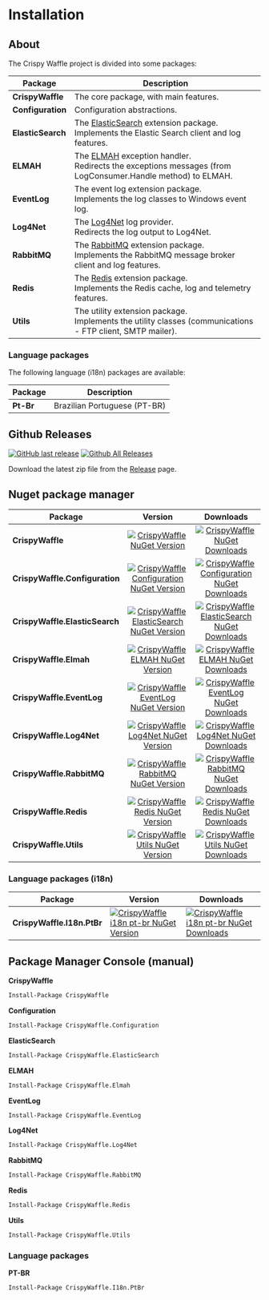 # Installation

## About

The Crispy Waffle project is divided into some packages:

| Package           | Description                                                                                                                                 |
| ----------------- | ------------------------------------------------------------------------------------------------------------------------------------------- |
| **CrispyWaffle**  | The core package, with main features.                                                                                                       |
| **Configuration** | Configuration abstractions.                                                                                                                 |
| **ElasticSearch** | The [ElasticSearch](https://www.elastic.co/) extension package.<br /> Implements the Elastic Search client and log features.                |
| **ELMAH**         | The [ELMAH](https://elmah.github.io/) exception handler.<br /> Redirects the exceptions messages (from LogConsumer.Handle method) to ELMAH. |
| **EventLog**      | The event log extension package.<br /> Implements the log classes to Windows event log.                                                     |
| **Log4Net**       | The [Log4Net](https://github.com/apache/logging-log4net) log provider.<br /> Redirects the log output to Log4Net.                           |
| **RabbitMQ**      | The [RabbitMQ](https://www.rabbitmq.com/) extension package.<br /> Implements the RabbitMQ message broker client and log features.          |
| **Redis**         | The [Redis](https://redis.io) extension package.<br /> Implements the Redis cache, log and telemetry features.                              |
| **Utils**         | The utility extension package.<br /> Implements the utility classes (communications - FTP client, SMTP mailer).                             |

### Language packages

The following language (i18n) packages are available:

| Package   | Description                  |
| --------- | ---------------------------- |
| **Pt-Br** | Brazilian Portuguese (PT-BR) |

## Github Releases

[![GitHub last release](https://img.shields.io/github/release-date/guibranco/CrispyWaffle.svg?style=flat)](https://github.com/guibranco/CrispyWaffle) [![Github All Releases](https://img.shields.io/github/downloads/guibranco/CrispyWaffle/total.svg?style=flat)](https://github.com/guibranco/CrispyWaffle)

Download the latest zip file from the [Release](https://github.com/GuiBranco/CrispyWaffle/releases) page.

## Nuget package manager

| Package                        |                                                                                       Version                                                                                       |                                                                                       Downloads                                                                                        |
| ------------------------------ | :---------------------------------------------------------------------------------------------------------------------------------------------------------------------------------: | :------------------------------------------------------------------------------------------------------------------------------------------------------------------------------------: |
| **CrispyWaffle**               |                      [![CrispyWaffle NuGet Version](https://img.shields.io/nuget/v/CrispyWaffle.svg?style=flat)](https://www.nuget.org/packages/CrispyWaffle/)                      |                      [![CrispyWaffle NuGet Downloads](https://img.shields.io/nuget/dt/CrispyWaffle.svg?style=flat)](https://www.nuget.org/packages/CrispyWaffle/)                      |
| **CrispyWaffle.Configuration** | [![CrispyWaffle Configuration NuGet Version](https://img.shields.io/nuget/v/CrispyWaffle.Configuration.svg?style=flat)](https://www.nuget.org/packages/CrispyWaffle.Configuration/) | [![CrispyWaffle Configuration NuGet Downloads](https://img.shields.io/nuget/dt/CrispyWaffle.Configuration.svg?style=flat)](https://www.nuget.org/packages/CrispyWaffle.Configuration/) |
| **CrispyWaffle.ElasticSearch** | [![CrispyWaffle ElasticSearch NuGet Version](https://img.shields.io/nuget/v/CrispyWaffle.ElasticSearch.svg?style=flat)](https://www.nuget.org/packages/CrispyWaffle.ElasticSearch/) | [![CrispyWaffle ElasticSearch NuGet Downloads](https://img.shields.io/nuget/dt/CrispyWaffle.ElasticSearch.svg?style=flat)](https://www.nuget.org/packages/CrispyWaffle.ElasticSearch/) |
| **CrispyWaffle.Elmah**         |             [![CrispyWaffle ELMAH NuGet Version](https://img.shields.io/nuget/v/CrispyWaffle.Elmah.svg?style=flat)](https://www.nuget.org/packages/CrispyWaffle.Elmah/)             |             [![CrispyWaffle ELMAH NuGet Downloads](https://img.shields.io/nuget/dt/CrispyWaffle.Elmah.svg?style=flat)](https://www.nuget.org/packages/CrispyWaffle.Elmah/)             |
| **CrispyWaffle.EventLog**      |             [![CrispyWaffle EventLog NuGet Version](https://img.shields.io/nuget/v/CrispyWaffle.EventLog.svg?style=flat)](https://www.nuget.org/packages/CrispyWaffle.EventLog/)             |             [![CrispyWaffle EventLog NuGet Downloads](https://img.shields.io/nuget/dt/CrispyWaffle.EventLog.svg?style=flat)](https://www.nuget.org/packages/CrispyWaffle.EventLog/)             |
| **CrispyWaffle.Log4Net**       |          [![CrispyWaffle Log4Net NuGet Version](https://img.shields.io/nuget/v/CrispyWaffle.Log4Net.svg?style=flat)](https://www.nuget.org/packages/CrispyWaffle.Log4Net/)          |          [![CrispyWaffle Log4Net NuGet Downloads](https://img.shields.io/nuget/dt/CrispyWaffle.Log4Net.svg?style=flat)](https://www.nuget.org/packages/CrispyWaffle.Log4Net/)          |
| **CrispyWaffle.RabbitMQ**      |        [![CrispyWaffle RabbitMQ NuGet Version](https://img.shields.io/nuget/v/CrispyWaffle.RabbitMQ.svg?style=flat)](https://www.nuget.org/packages/CrispyWaffle.RabbitMQ/)         |        [![CrispyWaffle RabbitMQ NuGet Downloads](https://img.shields.io/nuget/dt/CrispyWaffle.RabbitMQ.svg?style=flat)](https://www.nuget.org/packages/CrispyWaffle.RabbitMQ/)         |
| **CrispyWaffle.Redis**         |             [![CrispyWaffle Redis NuGet Version](https://img.shields.io/nuget/v/CrispyWaffle.Redis.svg?style=flat)](https://www.nuget.org/packages/CrispyWaffle.Redis/)             |             [![CrispyWaffle Redis NuGet Downloads](https://img.shields.io/nuget/dt/CrispyWaffle.Redis.svg?style=flat)](https://www.nuget.org/packages/CrispyWaffle.Redis/)             |
| **CrispyWaffle.Utils**         |             [![CrispyWaffle Utils NuGet Version](https://img.shields.io/nuget/v/CrispyWaffle.Utils.svg?style=flat)](https://www.nuget.org/packages/CrispyWaffle.Utils/)             |             [![CrispyWaffle Utils NuGet Downloads](https://img.shields.io/nuget/dt/CrispyWaffle.Utils.svg?style=flat)](https://www.nuget.org/packages/CrispyWaffle.Utils/)             |

### Language packages (i18n)

| Package                    | Version                                                                                                                                                                               | Downloads                                                                                                                                                                                             |
| -------------------------- | ------------------------------------------------------------------------------------------------------------------------------------------------------------------------------------- | ----------------------------------------------------------------------------------------------------------------------------------------------------------------------------------------------------- |
| **CrispyWaffle.I18n.PtBr** | [![CrispyWaffle i18n pt-br NuGet Version](https://img.shields.io/nuget/v/CrispyWaffle.I18n.PtBr.svg?style=flat)](https://www.nuget.org/packages/CrispyWaffle.I18n.PtBr/) | [![CrispyWaffle i18n pt-br NuGet Downloads](https://img.shields.io/nuget/dt/CrispyWaffle.I18n.PtBr.svg?style=flat)](https://www.nuget.org/packages/CrispyWaffle.I18n.PtBr/) |

## Package Manager Console (manual)

**CrispyWaffle**

```ps
Install-Package CrispyWaffle
```

**Configuration**

```ps
Install-Package CrispyWaffle.Configuration
```

**ElasticSearch**

```ps
Install-Package CrispyWaffle.ElasticSearch
```

**ELMAH**

```ps
Install-Package CrispyWaffle.Elmah
```

**EventLog**

```ps
Install-Package CrispyWaffle.EventLog
```

**Log4Net**

```ps
Install-Package CrispyWaffle.Log4Net
```

**RabbitMQ**

```ps
Install-Package CrispyWaffle.RabbitMQ
```

**Redis**

```ps
Install-Package CrispyWaffle.Redis
```

**Utils**

```ps
Install-Package CrispyWaffle.Utils
```
### Language packages

**PT-BR**

```ps
Install-Package CrispyWaffle.I18n.PtBr
```
